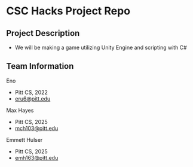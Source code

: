# CSC Hacks Project Repo


## Project Description
* We will be making a game utilizing Unity Engine and scripting with C#

## Team Information
Eno
* Pitt CS, 2022
* eru6@pitt.edu

Max Hayes
* Pitt CS, 2025
* mch103@pitt.edu

Emmett Hulser
* Pitt CS, 2025
* emh163@pitt.edu


